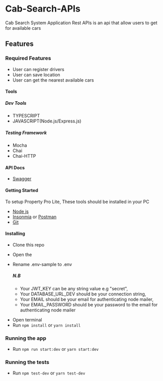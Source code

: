 # Cab-Search-APIs

Cab Search System Application Rest APIs is an api that allow users to get for available cars

## Features

### Required Features

- User can register drivers
- User can save location
- User can get the nearest available cars

#### Tools

##### Dev Tools

- TYPESCRIPT
- JAVASCRIPT(Node.js/Express.js)

##### Testing Framework

- Mocha
- Chai
- Chai-HTTP

#### API Docs

- [Swagger](https://car-search-apis.herokuapp.com//api-docs)

#### Getting Started

To setup Property Pro Lite, These tools should be installed in your PC

- [Node js](https://nodejs.org/en/download/)
- [Insonmia](https://insomnia.rest/download/) or [Postman](https://www.getpostman.com/downloads/)
- [Git](https://git-scm.com/downloads)

#### Installing

- Clone this repo
- Open the
- Rename .env-sample to .env

  ##### N.B

  - Your JWT_KEY can be any string value e.g "secret",
  - Your DATABASE_URL_DEV should be your connection string,
  - Your EMAIL should be your email for authenticating node mailer,
  - Your EMAIL_PASSWORD should be your password to the email for authenticating node mailer

* Open terminal
* Run `npm install` or `yarn install`

### Running the app

- Run `npm run start:dev` or `yarn start:dev`

### Running the tests

- Run `npm test-dev` or `yarn test-dev`
